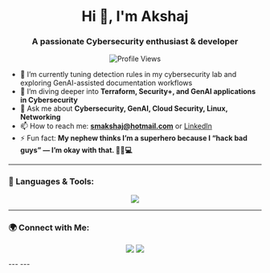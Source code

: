 <h1 align="center">Hi 👋, I'm Akshaj</h1>
<h3 align="center">A passionate Cybersecurity enthusiast & developer</h3>

<p align="center">
  <img src="https://komarev.com/ghpvc/?username=2smakshaj6&label=Profile%20Views&color=0e75b6&style=flat" alt="Profile Views" />
</p>

- 🔭 I’m currently tuning detection rules in my cybersecurity lab and exploring GenAI-assisted documentation workflows  
- 🌱 I’m diving deeper into **Terraform, Security+, and GenAI applications in Cybersecurity**  
- 💬 Ask me about **Cybersecurity, GenAI, Cloud Security, Linux, Networking**  
- 📫 How to reach me: **smakshaj@hotmail.com** or [LinkedIn](https://linkedin.com/in/akshajsm)  
- ⚡ Fun fact: **My nephew thinks I’m a superhero because I “hack bad guys” — I’m okay with that. 🦸‍♂️💻**

---

### 🚀 Languages & Tools:
<p align="center">
  <a href="#"><img src="https://skillicons.dev/icons?i=c,c++,python,linux,docker,git,github,bash,raspberrypi&theme=light" /></a>
</p>

---

### 🌍 Connect with Me:
<p align="center">
  <a href="https://linkedin.com/in/akshajsm" target="_blank"><img align="center" src="https://img.shields.io/badge/-LinkedIn-blue?style=for-the-badge&logo=linkedin" /></a>
  <a href="mailto:smakshaj@hotmail.com" target="_blank"><img align="center" src="https://img.shields.io/badge/-Email-green?style=for-the-badge&logo=email" /></a>
</p>
---
<!--
### 📊 GitHub Stats:
<p align="center">
  <img width="48%" src="https://github-readme-stats.vercel.app/api?username=2smakshaj6&show_icons=true&theme=tokyonight" />
  <img width="48%" src="https://github-readme-streak-stats.herokuapp.com/?user=2smakshaj6&theme=tokyonight" />
</p>
-->
---
<!--
### 🌍 Connect with Me:
<p align="center">
  <a href="https://linkedin.com/in/akshajsm" target="_blank"><img align="center" src="https://img.shields.io/badge/-LinkedIn-blue?style=for-the-badge&logo=linkedin" /></a>
  <a href="mailto:akshajsh@buffalo.edu" target="_blank"><img align="center" src="https://img.shields.io/badge/-Email-red?style=for-the-badge&logo=gmail" /></a>
</p>
-->
